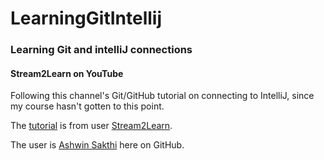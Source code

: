 # LearningGitIntellij
### Learning Git and intelliJ connections

#### Stream2Learn on YouTube
Following this channel's Git/GitHub tutorial on connecting to IntelliJ, since my course hasn't gotten to this point. 

The [tutorial](https://www.youtube.com/watch?v=HfYZvcP0Muo&list=PL-13q2cAP-nYDf3ERqumS65wrc6RXdKrV) is from user [Stream2Learn](https://www.youtube.com/channel/UCjO8Jq2sdpuI134axhMp0Fg).
 
The user is [Ashwin Sakthi](https://github.com/ashwinsakthi) here on GitHub.
